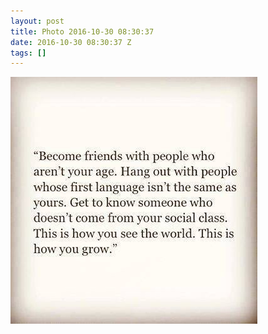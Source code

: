 ```yaml
---
layout: post
title: Photo 2016-10-30 08:30:37
date: 2016-10-30 08:30:37 Z
tags: []
---
```

![](/media/2016/10/152500491795.jpg)

